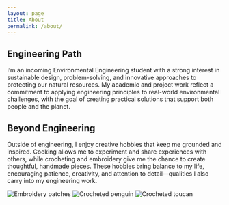 ```yaml
---
layout: page
title: About
permalink: /about/
---
```

<div class="about-me-section">
<h2>Engineering Path</h2>
<p>
I’m an incoming Environmental Engineering student with a strong interest in sustainable design, problem-solving, and innovative approaches to protecting our natural resources. My academic and project work reflect a commitment to applying engineering principles to real-world environmental challenges, with the goal of creating practical solutions that support both people and the planet.
</p>
</div>

<div class="about-me-section hobby-section">
  <div class="hobby-text">
    <h2>Beyond Engineering</h2>
    <p>
      Outside of engineering, I enjoy creative hobbies that keep me grounded and inspired. Cooking allows me to experiment and share experiences with others, while crocheting and embroidery give me the chance to create thoughtful, handmade pieces. These hobbies bring balance to my life, encouraging patience, creativity, and attention to detail—qualities I also carry into my engineering work.
    </p>
  </div>
</div>

<div class="hobby-images">
  <img src="/burchardtang.github.io/images/Embroidery.jpg" alt="Embroidery patches">
  <img src="/burchardtang.github.io/images/Penguin.jpg" alt="Crocheted penguin">
  <img src="/burchardtang.github.io/images/Tucan.jpg" alt="Crocheted toucan">
</div>